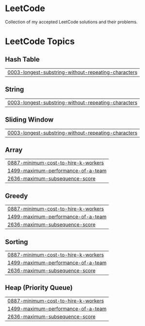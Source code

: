 # LeetCode
Collection of my accepted LeetCode solutions and their problems.

<!---LeetCode Topics Start-->
# LeetCode Topics
## Hash Table
|  |
| ------- |
| [0003-longest-substring-without-repeating-characters](https://github.com/abhishekchaturvedi10/LeetCode/tree/master/0003-longest-substring-without-repeating-characters) |
## String
|  |
| ------- |
| [0003-longest-substring-without-repeating-characters](https://github.com/abhishekchaturvedi10/LeetCode/tree/master/0003-longest-substring-without-repeating-characters) |
## Sliding Window
|  |
| ------- |
| [0003-longest-substring-without-repeating-characters](https://github.com/abhishekchaturvedi10/LeetCode/tree/master/0003-longest-substring-without-repeating-characters) |
## Array
|  |
| ------- |
| [0887-minimum-cost-to-hire-k-workers](https://github.com/abhishekchaturvedi10/LeetCode/tree/master/0887-minimum-cost-to-hire-k-workers) |
| [1499-maximum-performance-of-a-team](https://github.com/abhishekchaturvedi10/LeetCode/tree/master/1499-maximum-performance-of-a-team) |
| [2636-maximum-subsequence-score](https://github.com/abhishekchaturvedi10/LeetCode/tree/master/2636-maximum-subsequence-score) |
## Greedy
|  |
| ------- |
| [0887-minimum-cost-to-hire-k-workers](https://github.com/abhishekchaturvedi10/LeetCode/tree/master/0887-minimum-cost-to-hire-k-workers) |
| [1499-maximum-performance-of-a-team](https://github.com/abhishekchaturvedi10/LeetCode/tree/master/1499-maximum-performance-of-a-team) |
| [2636-maximum-subsequence-score](https://github.com/abhishekchaturvedi10/LeetCode/tree/master/2636-maximum-subsequence-score) |
## Sorting
|  |
| ------- |
| [0887-minimum-cost-to-hire-k-workers](https://github.com/abhishekchaturvedi10/LeetCode/tree/master/0887-minimum-cost-to-hire-k-workers) |
| [1499-maximum-performance-of-a-team](https://github.com/abhishekchaturvedi10/LeetCode/tree/master/1499-maximum-performance-of-a-team) |
| [2636-maximum-subsequence-score](https://github.com/abhishekchaturvedi10/LeetCode/tree/master/2636-maximum-subsequence-score) |
## Heap (Priority Queue)
|  |
| ------- |
| [0887-minimum-cost-to-hire-k-workers](https://github.com/abhishekchaturvedi10/LeetCode/tree/master/0887-minimum-cost-to-hire-k-workers) |
| [1499-maximum-performance-of-a-team](https://github.com/abhishekchaturvedi10/LeetCode/tree/master/1499-maximum-performance-of-a-team) |
| [2636-maximum-subsequence-score](https://github.com/abhishekchaturvedi10/LeetCode/tree/master/2636-maximum-subsequence-score) |
<!---LeetCode Topics End-->
